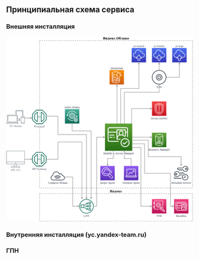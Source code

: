 ## Принципиальная схема сервиса

### Внешняя инсталляция

![Диаграмма](../_assets/iam.png)

### Внутренняя инсталляция (yc.yandex-team.ru)

### ГПН
